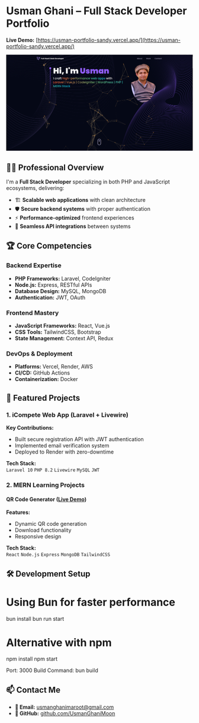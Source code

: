 # Usman Ghani – Full Stack Developer Portfolio
**Live Demo:** [https://usman-portfolio-sandy.vercel.app/](https://usman-portfolio-sandy.vercel.app/)

![Portfolio Screenshot](./public/screenshots/Usman-Portfolio-Home.png)

## 👨‍💻 Professional Overview

I'm a **Full Stack Developer** specializing in both PHP and JavaScript ecosystems, delivering:
- 🏗️ **Scalable web applications** with clean architecture
- 🛡️ **Secure backend systems** with proper authentication
- ⚡ **Performance-optimized** frontend experiences
- 🔄 **Seamless API integrations** between systems

## 🏆 Core Competencies

### Backend Expertise
- **PHP Frameworks:** Laravel, CodeIgniter
- **Node.js:** Express, RESTful APIs
- **Database Design:** MySQL, MongoDB
- **Authentication:** JWT, OAuth

### Frontend Mastery
- **JavaScript Frameworks:** React, Vue.js
- **CSS Tools:** TailwindCSS, Bootstrap
- **State Management:** Context API, Redux

### DevOps & Deployment
- **Platforms:** Vercel, Render, AWS
- **CI/CD:** GitHub Actions
- **Containerization:** Docker

## 🚀 Featured Projects

### 1. iCompete Web App (Laravel + Livewire)

**Key Contributions:**
- Built secure registration API with JWT authentication
- Implemented email verification system
- Deployed to Render with zero-downtime

**Tech Stack:**  
`Laravel 10` `PHP 8.2` `Livewire` `MySQL` `JWT`


### 2. MERN Learning Projects
#### QR Code Generator ([Live Demo](https://qrcode-client-puce.vercel.app/))

**Features:**
- Dynamic QR code generation
- Download functionality
- Responsive design

**Tech Stack:**  
`React` `Node.js` `Express` `MongoDB` `TailwindCSS`

## 🛠 Development Setup

# Using Bun for faster performance
bun install
bun run start

# Alternative with npm
npm install
npm start


Port: 3000
Build Command: bun build

## 📫 Contact Me

- **📧 Email:** [usmanghanimaroot@gmail.com](mailto:usmanghanimaroot@gmail.com)  
- **🔗 GitHub:** [github.com/UsmanGhaniMoon](https://github.com/UsmanGhaniMoon)
